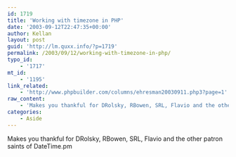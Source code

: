 ```yaml
---
id: 1719
title: 'Working with timezone in PHP'
date: '2003-09-12T22:47:35+00:00'
author: Kellan
layout: post
guid: 'http://lm.quxx.info/?p=1719'
permalink: /2003/09/12/working-with-timezone-in-php/
typo_id:
    - '1717'
mt_id:
    - '1195'
link_related:
    - 'http://www.phpbuilder.com/columns/ehresman20030911.php3?page=1'
raw_content:
    - 'Makes you thankful for DRolsky, RBowen, SRL, Flavio and the other patron saints of DateTime.pm'
categories:
    - Aside
---
```


Makes you thankful for DRolsky, RBowen, SRL, Flavio and the other patron saints of DateTime.pm